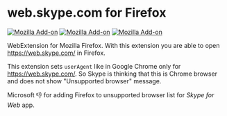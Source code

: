 # web.skype.com for Firefox

[![Mozilla Add-on](https://img.shields.io/amo/v/firefox-web-skype.svg)](https://addons.mozilla.org/firefox/addon/firefox-web-skype/)
[![Mozilla Add-on](https://img.shields.io/amo/stars/firefox-web-skype.svg)](https://addons.mozilla.org/en-US/firefox/addon/firefox-web-skype/reviews/)
[![Mozilla Add-on](https://img.shields.io/amo/users/firefox-web-skype.svg)](https://addons.mozilla.org/firefox/addon/firefox-web-skype/)

WebExtension for Mozilla Firefox.
With this extension you are able to open https://web.skype.com/ in Firefox.

This extension sets `userAgent` like in Google Chrome only for https://web.skype.com/.
So Skype is thinking that this is Chrome browser and does not show "Unsupported browser" message.

Microsoft :-1: for adding Firefox to unsupported browser list for *Skype for Web* app.
